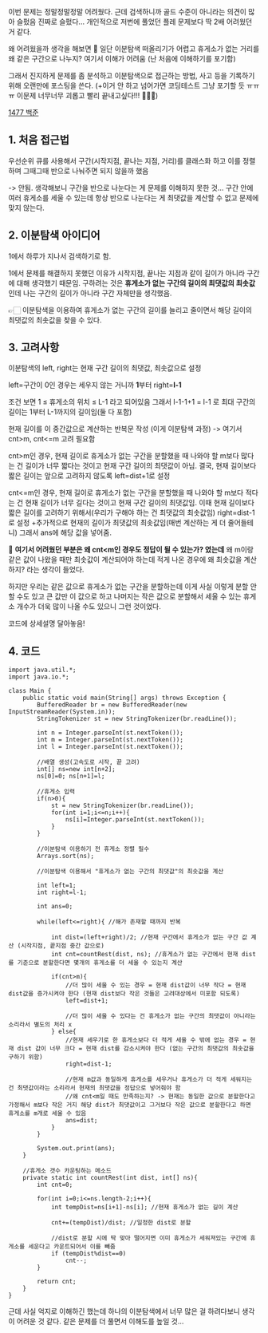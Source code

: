 이번 문제는 정말정말정말 어려웠다.
근데 검색하니까 골드 수준이 아니라는 의견이 많아 슬펐음 진짜로 슬펐다...
개인적으로 저번에 풀었던 플레 문제보다 딱 2배 어려웠던 거 같다.

왜 어려웠을까 생각을 해보면
🚨 일단 이분탐색 떠올리기가 어렵고 휴게소가 없는 거리를 왜 같은 구간으로 나누지? 여기서 이해가 어려움 (난 처음에 이해하기를 포기함)

그래서 진지하게 문제를 좀 분석하고 이분탐색으로 접근하는 방법, 사고 등을 기록하기 위해 오랜만에 포스팅을 쓴다. (+이거 안 하고 넘어가면 코딩테스트 그냥 포기할 듯 ㅠㅠㅠ 이문제 너무너무 괴롭고 빨리 끝내고싶다!!! 🥺🥺🥺)

[1477 백준](https://www.acmicpc.net/problem/1477)

## 1. 처음 접근법
우선순위 큐를 사용해서 구간(시작지점, 끝나는 지점, 거리)를 클래스화 하고 이를 정렬하며 그때그때 반으로 나눠주면 되지 않을까 했음 

-> 안됨. 생각해보니 구간을 반으로 나눈다는 게 문제를 이해하지 못한 것... 구간 안에 여러 휴게소를 세울 수 있는데 항상 반으로 나눈다는 게 최댓값을 계산할 수 없고 문제에 맞지 않는다. 

## 2. 이분탐색 아이디어
1에서 하루가 지나서 검색하기로 함.

1에서 문제를 해결하지 못했던 이유가 시작지점, 끝나는 지점과 같이 길이가 아니라 구간에 대해 생각했기 때문임. 구하려는 것은 **휴게소가 없는 구간의 길이의 최댓값의 최솟값** 인데 나는 구간의 길이가 아니라 구간 자체만을 생각했음.

👉🏻 이분탐색을 이용하여 휴게소가 없는 구간의 길이를 늘리고 줄이면서 해당 길이의 최댓값의 최솟값을 찾을 수 있다. 

## 3. 고려사항 
이분탐색의 left, right는 현재 구간 길이의 최댓값, 최솟값으로 설정

left=구간이 0인 경우는 세우지 않는 거니까 **1**부터
right=**l-1** 

조건 보면 1 ≤ 휴게소의 위치 ≤ L-1 라고 되어있음 
그래서 l-1-1+1 = l-1 
로 최대 구간의 길이는 1부터 L-1까지의 길이임(둘 다 포함)

현재 길이를 이 중간값으로 계산하는 반복문 작성 (이게 이분탐색 과정)
-> 여기서 cnt>m, cnt<=m 고려 필요함

cnt>m인 경우, 현재 길이로 휴게소가 없는 구간을 분할했을 때 나와야 할 m보다 많다는 건 길이가 너무 짧다는 것이고 현재 구간 길이의 최댓값이 아님. 결국, 현재 길이보다 짧은 길이는 앞으로 고려하지 않도록 left=dist+1로 설정

cnt<=m인 경우, 현재 길이로 휴게소가 없는 구간을 분할했을 때 나와야 할 m보다 적다는 건 현재 길이가 너무 길다는 것이고 현재 구간 길이의 최댓값임. 
이때 현재 길이보다 짧은 길이를 고려하기 위해서(우리가 구해야 하는 건 최댓값의 최솟값임) right=dist-1로 설정
+추가적으로 현재의 길이가 최댓값의 최솟값임(매번 계산하는 게 더 줄어들테니) 그래서 ans에 해당 값을 넣어줌.

🚨 **여기서 어려웠던 부분은 왜 cnt<m인 경우도 정답이 될 수 있는가? 였는데**
왜 m이랑 같은 값이 나왔을 때만 최솟값이 계산되어야 하는데 적게 나온 경우에 왜 최솟값을 계산하지? 라는 생각이 들었다.

하지만 우리는 같은 값으로 휴게소가 없는 구간을 분할하는데 이게 사실 이렇게 분할 안 할 수도 있고 큰 값만 이 값으로 하고 나머지는 작은 값으로 분할해서 세울 수 있는 휴게소 개수가 더욱 많이 나올 수도 있으니 그런 것이었다. 

코드에 상세설명 달아놓음!

## 4. 코드

```
import java.util.*;
import java.io.*;

class Main {
    public static void main(String[] args) throws Exception {
        BufferedReader br = new BufferedReader(new InputStreamReader(System.in));
        StringTokenizer st = new StringTokenizer(br.readLine());

        int n = Integer.parseInt(st.nextToken());
        int m = Integer.parseInt(st.nextToken());
        int l = Integer.parseInt(st.nextToken());

        //배열 생성(고속도로 시작, 끝 고려)
        int[] ns=new int[n+2];
        ns[0]=0; ns[n+1]=l;

        //휴게소 입력
        if(n>0){
            st = new StringTokenizer(br.readLine());
            for(int i=1;i<=n;i++){
                ns[i]=Integer.parseInt(st.nextToken());
            }
        }

        //이분탐색 이용하기 전 휴게소 정렬 필수
        Arrays.sort(ns);

        //이분탐색 이용해서 "휴게소가 없는 구간의 최댓값"의 최솟값을 계산

        int left=1; 
        int right=l-1;

        int ans=0;

        while(left<=right){ //해가 존재할 때까지 반복

            int dist=(left+right)/2; //현재 구간에서 휴게소가 없는 구간 값 계산 (시작지점, 끝지점 중간 값으로)
            int cnt=countRest(dist, ns); //휴게소가 없는 구간에서 현재 dist를 기준으로 분할한다면 몇개의 휴게소를 더 세울 수 있는지 계산

            if(cnt>m){
                //더 많이 세울 수 있는 경우 = 현재 dist값이 너무 작다 = 현재 dist값을 증가시켜야 한다 (현재 dist보다 작은 것들은 고려대상에서 미포함 되도록)
                left=dist+1;

                //더 많이 세울 수 있다는 건 휴게소가 없는 구간의 최댓값이 아니라는 소리라서 별도의 처리 x
            } else{
                //현재 세우기로 한 휴게소보다 더 적게 세울 수 밖에 없는 경우 = 현재 dist 값이 너무 크다 = 현재 dist를 감소시켜야 한다 (없는 구간의 최댓값의 최솟값을 구하기 위함)
                right=dist-1;

                //현재 m값과 동일하게 휴게소를 세우거나 휴게소가 더 적게 세워지는 건 최댓값이라는 소리라서 현재의 최댓값을 정답으로 넣어줘야 함
                //왜 cnt<m일 때도 만족하는지? -> 현재는 동일한 값으로 분할한다고 가정해서 m보다 작은 거지 해당 dist가 최댓값이고 그거보다 작은 값으로 분할한다고 하면 휴게소를 m개로 세울 수 있음
                ans=dist;
            }
        }

        System.out.print(ans);
    }

    //휴게소 갯수 카운팅하는 메소드
    private static int countRest(int dist, int[] ns){
        int cnt=0;

        for(int i=0;i<=ns.length-2;i++){
            int tempDist=ns[i+1]-ns[i]; //현재 휴게소가 없는 길이 계산

            cnt+=(tempDist)/dist; //일정한 dist로 분할

            //dist로 분할 시에 딱 맞아 떨어지면 이미 휴게소가 세워져있는 구간에 휴게소를 세운다고 카운트되어서 이를 빼줌
            if (tempDist%dist==0)
                cnt--;
        }

        return cnt;
    }
}
```

근데 사실 억지로 이해하긴 했는데 하나의 이분탐색에서 너무 많은 걸 하려다보니 생각이 어려운 것 같다. 같은 문제를 더 풀면서 이해도를 높일 것... 
